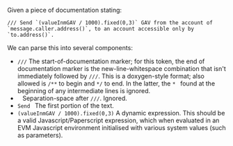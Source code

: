 Given a piece of documentation stating:

```
/// Send `(valueInmGAV / 1000).fixed(0,3)` GAV from the account of `message.caller.address()`, to an account accessible only by `to.address()`.
```

We can parse this into several components:

- `///` The start-of-documentation marker; for this token, the end of documentation marker is the new-line-whitespace combination that isn't immediately followed by `///`. This is a doxygen-style format; also allowed is `/**` to begin and `*/` to end. In the latter, the `* ` found at the beginning of any intermediate lines is ignored.
- ` ` Separation-space after `///`. Ignored.
- `Send ` The first portion of the text.
- `(valueInmGAV / 1000).fixed(0,3)` A dynamic expression. This should be a valid Javascript/Paperscript expression, which when evaluated in an EVM Javascript environment initialised with various system values (such as parameters).
